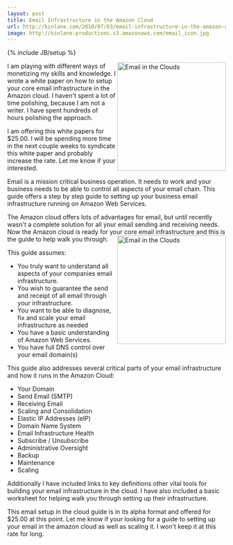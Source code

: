 ```yaml
---
layout: post
title: Email Infrastructure in the Amazon Cloud
url: http://kinlane.com/2010/07/03/email-infrastructure-in-the-amazon-cloud/
image: http://kinlane-productions.s3.amazonaws.com/email_icon.jpg
---
```

{% include JB/setup %}
<p>
     <img class="alignnone c1" title="Email in the Clouds" src="http://kinlane-productions.s3.amazonaws.com/email_icon.jpg"  width="250" align="right" />I am playing with different ways of monetizing my skills and knowledge. I wrote a white paper on how to setup your core email infrastructure in the Amazon cloud. I haven't spent a lot of time polishing, because I am not a writer. I have spent hundreds of hours polishing the approach.
</p>

<p>
     I am offering this white papers for $25.00. I will be spending more time in the next couple weeks to syndicate this white paper and probably increase the rate. Let me know if your interested.
</p>

<p>
     Email is a mission critical business operation. It needs to work and your business needs to be able to control all aspects of your email chain. This guide offers a step by step guide to setting up your business email infrastructure running on Amazon Web Services.
</p>

<p>
     The Amazon cloud offers lots of advantages for email, but until recently wasn't a complete solution for all your email sending and receiving needs. Now the Amazon cloud is ready for your core email infrastructure and this is the guide to help walk you through.<img class="alignnone c1" title="Email in the Clouds" src="http://kinlane-productions.s3.amazonaws.com/AWS_LOGO_CMYK.jpg"  width="250" align="right" />
</p>

<p>
     This guide assumes:
</p>
<ul class="mainlist">
     <li>You truly want to understand all aspects of your companies email infrastructure.
     </li>
     <li>You wish to guarantee the send and receipt of all email through your infrastructure.
     </li>
     <li>You want to be able to diagnose, fix and scale your email infrastructure as needed
     </li>
     <li>You have a basic understanding of Amazon Web Services.
     </li>
     <li>You have full DNS control over your email domain(s)
     </li>
</ul>
<p>
     This guide also addresses several critical parts of your email infrastructure and how it runs in the Amazon Cloud:
</p>
<ul class="mainlist">
     <li>Your Domain
     </li>
     <li>Send Email (SMTP)
     </li>
     <li>Receiving Email
     </li>
     <li>Scaling and Consolidation
     </li>
     <li>Elastic IP Addresses (eIP)
     </li>
     <li>Domain Name System
     </li>
     <li>Email Infrastructure Health
     </li>
     <li>Subscribe / Unsubscribe
     </li>
     <li>Administrative Oversight
     </li>
     <li>Backup
     </li>
     <li>Maintenance
     </li>
     <li>Scaling
     </li>
</ul>
<p>
     Additionally I have included links to key definitions other vital tools for building your email infrastructure in the cloud. I have also included a basic worksheet for helping walk you through setting up their infrastructure.
</p>

<p>
     This email setup in the cloud guide is in its alpha format and offered for $25.00 at this point. Let me know if your looking for a guide to setting up your email in the amazon cloud as well as scaling it. I won't keep it at this rate for long.
</p>